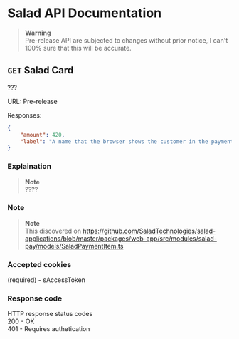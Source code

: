 # Salad API Documentation

> **Warning** <br>
> Pre-release API are subjected to changes without prior notice, I can't 100% sure that this will be accurate.

## `GET` Salad Card
???

URL: Pre-release

Responses:
```json
{
    "amount": 420,
    "label": "A name that the browser shows the customer in the payment interface."
}
```

### Explaination
> **Note** <br>
> ????

### Note
> **Note** <br>
> This discovered on https://github.com/SaladTechnologies/salad-applications/blob/master/packages/web-app/src/modules/salad-pay/models/SaladPaymentItem.ts

### Accepted cookies
(required) - sAccessToken

### Response code
HTTP response status codes <br>
200	- OK <br>
401 - Requires authetication